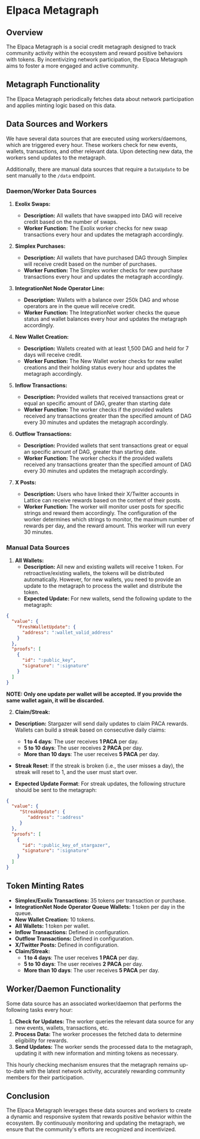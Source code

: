 # Elpaca Metagraph

## Overview

The Elpaca Metagraph is a social credit metagraph designed to track community activity within the ecosystem and reward
positive behaviors with tokens. By incentivizing network participation, the Elpaca Metagraph aims to foster a more
engaged and active community.

## Metagraph Functionality

The Elpaca Metagraph periodically fetches data about network participation and applies minting logic based on this data.

## Data Sources and Workers

We have several data sources that are executed using workers/daemons, which are triggered every hour. These workers
check for new events, wallets, transactions, and other relevant data. Upon detecting new data, the workers send updates
to the metagraph.

Additionally, there are manual data sources that require a `DataUpdate` to be sent manually to the `/data` endpoint.

### Daemon/Worker Data Sources

1. **Exolix Swaps:**
    - **Description:** All wallets that have swapped into DAG will receive credit based on the number of swaps.
    - **Worker Function:** The Exolix worker checks for new swap transactions every hour and updates the metagraph
      accordingly.

2. **Simplex Purchases:**
    - **Description:** All wallets that have purchased DAG through Simplex will receive credit based on the number of
      purchases.
    - **Worker Function:** The Simplex worker checks for new purchase transactions every hour and updates the metagraph
      accordingly.

3. **IntegrationNet Node Operator Line:**
    - **Description:** Wallets with a balance over 250k DAG and whose operators are in the queue will receive credit.
    - **Worker Function:** The IntegrationNet worker checks the queue status and wallet balances every hour and updates
      the metagraph accordingly.

4. **New Wallet Creation:**
    - **Description:** Wallets created with at least 1,500 DAG and held for 7 days will receive credit.
    - **Worker Function:** The New Wallet worker checks for new wallet creations and their holding status every hour and
      updates the metagraph accordingly.

5. **Inflow Transactions:**
    - **Description:** Provided wallets that received transactions great or equal an specific amount of DAG, greater
      than starting date
    - **Worker Function:** The worker checks if the provided wallets received any transactions greater than the
      specified amount of DAG every 30 minutes and updates the metagraph accordingly.

6. **Outflow Transactions:**
    - **Description:** Provided wallets that sent transactions great or equal an specific amount of DAG, greater than
      starting date.
    - **Worker Function:** The worker checks if the provided wallets received any transactions greater than the
      specified amount of DAG every 30 minutes and updates the metagraph accordingly.
7. **X Posts:**
   - **Description:** Users who have linked their X/Twitter accounts in Lattice can receive rewards based on the 
      content of their posts.
   - **Worker Function:** The worker will monitor user posts for specific strings and reward them accordingly. 
      The configuration of the worker determines which strings to monitor, the maximum number of rewards per day,
      and the reward amount. This worker will run every 30 minutes.

### Manual Data Sources

1. **All Wallets:**
    - **Description:** All new and existing wallets will receive 1 token. For retroactive/existing wallets, the tokens
      will be distributed automatically. However, for new wallets, you need to provide an update to the metagraph to
      process the wallet and distribute the token.
    - **Expected Update:** For new wallets, send the following update to the metagraph:

```json
{
  "value": {
    "FreshWalletUpdate": {
      "address": ":wallet_valid_address"
    }
  },
  "proofs": [
    {
      "id": ":public_key",
      "signature": ":signature"
    }
  ]
}
```
**NOTE: Only one update per wallet will be accepted. If you provide the same wallet again, it will be discarded.**

2. **Claim/Streak:**
-  **Description:** Stargazer will send daily updates to claim PACA rewards. Wallets can build a streak based on consecutive daily claims:
      -  **1 to 4 days**: The user receives **1 PACA** per day.
      -  **5 to 10 days**: The user receives **2 PACA** per day.
      -  **More than 10 days**: The user receives **5 PACA** per day.

-  **Streak Reset**: If the streak is broken (i.e., the user misses a day), the streak will reset to 1, and the user must start over.
-  **Expected Update Format**: For streak updates, the following structure should be sent to the metagraph:

```json
{
  "value": {
     "StreakUpdate": {
        "address": ":address"
     }
  },
  "proofs": [
    {
      "id": ":public_key_of_stargazer",
      "signature": ":signature"
    }
  ]
}
```

## Token Minting Rates

- **Simplex/Exolix Transactions:** 35 tokens per transaction or purchase.
- **IntegrationNet Node Operator Queue Wallets:** 1 token per day in the queue.
- **New Wallet Creation:** 10 tokens.
- **All Wallets:** 1 token per wallet.
- **Inflow Transactions:** Defined in configuration.
- **Outflow Transactions:** Defined in configuration.
- **X/Twitter Posts:** Defined in configuration.
- **Claim/Streak:**
  -  **1 to 4 days**: The user receives **1 PACA** per day.
  -  **5 to 10 days**: The user receives **2 PACA** per day.
  -  **More than 10 days**: The user receives **5 PACA** per day.

## Worker/Daemon Functionality

Some data source has an associated worker/daemon that performs the following tasks every hour:

1. **Check for Updates:** The worker queries the relevant data source for any new events, wallets, transactions, etc.
2. **Process Data:** The worker processes the fetched data to determine eligibility for rewards.
3. **Send Updates:** The worker sends the processed data to the metagraph, updating it with new information and minting
   tokens as necessary.

This hourly checking mechanism ensures that the metagraph remains up-to-date with the latest network activity,
accurately rewarding community members for their participation.

## Conclusion

The Elpaca Metagraph leverages these data sources and workers to create a dynamic and responsive system that rewards
positive behavior within the ecosystem. By continuously monitoring and updating the metagraph, we ensure that the
community's efforts are recognized and incentivized.
